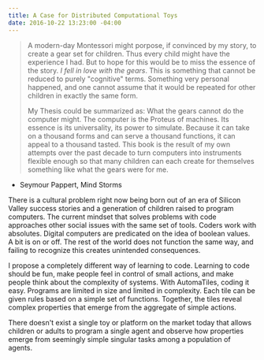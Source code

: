 ```yaml
---
title: A Case for Distributed Computational Toys
date: 2016-10-22 13:23:00 -04:00
---
```


> A modern-day Montessori might porpose, if convinced by my story, to create a gear set for children. Thus every child might have the experience I had. But to hope for this would be to miss the essence of the story. *I fell in love with the gears*. This is something that cannot be reduced to purely "cognitive" terms. Something very personal happened, and one cannot assume that it would be repeated for other children in exactly the same form.
>
> My Thesis could be summarized as: What the gears cannot do the computer might. The computer is the Proteus of machines. Its essence is its universality, its power to simulate. Because it can take on a thousand forms and can serve a thousand functions, it can appeal to a thousand tasted. This book is the result of my own attempts over the past decade to turn computers into instruments flexible enough so that many children can each create for themselves something like what the gears were for me.

- Seymour Pappert, Mind Storms

There is a cultural problem right now being born out of an era of Silicon Valley  success stories and a generation of children raised to program computers. The current mindset that solves problems with code approaches other social issues with the same set of tools. Coders work with absolutes. Digital computers are predicated on the idea of boolean values. A bit is on or off. The rest of the world does not function the same way, and failing to recognize this creates unintended consequences. 

I propose a completely different way of learning to code. Learning to code should be fun, make people feel in control of small actions,  and make people think about the complexity of systems. With AutomaTiles, coding it easy. Programs are limited in size and limited in complexity. Each tile can be given rules based on a simple set of functions. Together, the tiles reveal complex properties that emerge from the aggregate of simple actions. 

There doesn't exist a single toy or platform on the market today that allows children or adults to program a single agent and observe how properties  emerge from seemingly simple singular tasks among a population of agents.